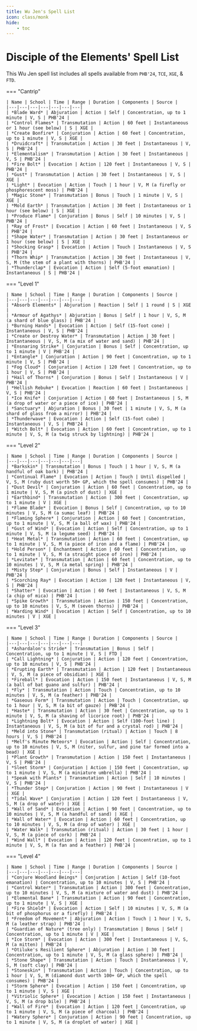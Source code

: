 ```yaml
---
title: Wu Jen's Spell List
icon: class/monk
hide:
    - toc
---
```


# Disciple of the Elements' Spell List

This Wu Jen spell list includes all spells available from `PHB'24`, `TCE`, `XGE`, & `FTD`.

=== "Cantrip"

    | Name | School | Time | Range | Duration | Components | Source |
    |---|---|---|---|---|---|---|
    | *Blade Ward* | Abjuration | Action | Self | Concentration, up to 1 minute | V, S | PHB'24 |
    | *Control Flames* | Transmutation | Action | 60 feet | Instantaneous or 1 hour (see below) | S | XGE |
    | *Create Bonfire* | Conjuration | Action | 60 feet | Concentration, up to 1 minute | V, S | XGE |
    | *Druidcraft* | Transmutation | Action | 30 feet | Instantaneous | V, S | PHB'24 |
    | *Elementalism* | Transmutation | Action | 30 feet | Instantaneous | V, S | PHB'24 |
    | *Fire Bolt* | Evocation | Action | 120 feet | Instantaneous | V, S | PHB'24 |
    | *Gust* | Transmutation | Action | 30 feet | Instantaneous | V, S | XGE |
    | *Light* | Evocation | Action | Touch | 1 hour | V, M (a firefly or phosphorescent moss) | PHB'24 |
    | *Magic Stone* | Transmutation | Bonus | Touch | 1 minute | V, S | XGE |
    | *Mold Earth* | Transmutation | Action | 30 feet | Instantaneous or 1 hour (see below) | S | XGE |
    | *Produce Flame* | Conjuration | Bonus | Self | 10 minutes | V, S | PHB'24 |
    | *Ray of Frost* | Evocation | Action | 60 feet | Instantaneous | V, S | PHB'24 |
    | *Shape Water* | Transmutation | Action | 30 feet | Instantaneous or 1 hour (see below) | S | XGE |
    | *Shocking Grasp* | Evocation | Action | Touch | Instantaneous | V, S | PHB'24 |
    | *Thorn Whip* | Transmutation | Action | 30 feet | Instantaneous | V, S, M (the stem of a plant with thorns) | PHB'24 |
    | *Thunderclap* | Evocation | Action | Self (5-foot emanation) | Instantaneous | S | PHB'24 |

=== "Level 1"

    | Name | School | Time | Range | Duration | Components | Source |
    |---|---|---|---|---|---|---|
    | *Absorb Elements* | Abjuration | Reaction | Self | 1 round | S | XGE |
    | *Armour of Agathys* | Abjuration | Bonus | Self | 1 hour | V, S, M (a shard of blue glass) | PHB'24 |
    | *Burning Hands* | Evocation | Action | Self (15-foot cone) | Instantaneous | V, S | PHB'24 |
    | *Create or Destroy Water* | Transmutation | Action | 30 feet | Instantaneous | V, S, M (a mix of water and sand) | PHB'24 |
    | *Ensnaring Strike* | Conjuration | Bonus | Self | Concentration, up to 1 minute | V | PHB'24 |
    | *Entangle* | Conjuration | Action | 90 feet | Concentration, up to 1 minute | V, S | PHB'24 |
    | *Fog Cloud* | Conjuration | Action | 120 feet | Concentration, up to 1 hour | V, S | PHB'24 |
    | *Hail of Thorns* | Conjuration | Bonus | Self | Instantaneous | V | PHB'24 |
    | *Hellish Rebuke* | Evocation | Reaction | 60 feet | Instantaneous | V, S | PHB'24 |
    | *Ice Knife* | Conjuration | Action | 60 feet | Instantaneous | S, M (a drop of water or a piece of ice) | PHB'24 |
    | *Sanctuary* | Abjuration | Bonus | 30 feet | 1 minute | V, S, M (a shard of glass from a mirror) | PHB'24 |
    | *Thunderwave* | Evocation | Action | Self (15-foot cube) | Instantaneous | V, S | PHB'24 |
    | *Witch Bolt* | Evocation | Action | 60 feet | Concentration, up to 1 minute | V, S, M (a twig struck by lightning) | PHB'24 |


=== "Level 2"

    | Name | School | Time | Range | Duration | Components | Source |
    |---|---|---|---|---|---|---|
    | *Barkskin* | Transmutation | Bonus | Touch | 1 hour | V, S, M (a handful of oak bark) | PHB'24 |
    | *Continual Flame* | Evocation | Action | Touch | Until dispelled | V, S, M (ruby dust worth 50+ GP, which the spell consumes) | PHB'24 |
    | *Dust Devil* | Conjuration | Action | 60 feet | Concentration, up to 1 minute | V, S, M (a pinch of dust) | XGE |
    | *Earthbind* | Transmutation | Action | 300 feet | Concentration, up to 1 minute | V | XGE |
    | *Flame Blade* | Evocation | Bonus | Self | Concentration, up to 10 minutes | V, S, M (a sumac leaf) | PHB'24 |
    | *Flaming Sphere* | Conjuration | Action | 60 feet | Concentration, up to 1 minute | V, S, M (a ball of wax) | PHB'24 |
    | *Gust of Wind* | Evocation | Action | Self | Concentration, up to 1 minute | V, S, M (a legume seed) | PHB'24 |
    | *Heat Metal* | Transmutation | Action | 60 feet | Concentration, up to 1 minute | V, S, M (a piece of iron and a flame) | PHB'24 |
    | *Hold Person* | Enchantment | Action | 60 feet | Concentration, up to 1 minute | V, S, M (a straight piece of iron) | PHB'24 |
    | *Levitate* | Transmutation | Action | 60 feet | Concentration, up to 10 minutes | V, S, M (a metal spring) | PHB'24 |
    | *Misty Step* | Conjuration | Bonus | Self | Instantaneous | V | PHB'24 |
    | *Scorching Ray* | Evocation | Action | 120 feet | Instantaneous | V, S | PHB'24 |
    | *Shatter* | Evocation | Action | 60 feet | Instantaneous | V, S, M (a chip of mica) | PHB'24 |
    | *Spike Growth* | Transmutation | Action | 150 feet | Concentration, up to 10 minutes | V, S, M (seven thorns) | PHB'24 |
    | *Warding Wind* | Evocation | Action | Self | Concentration, up to 10 minutes | V | XGE |

=== "Level 3"

    | Name | School | Time | Range | Duration | Components | Source |
    |---|---|---|---|---|---|---|
    | *Ashardalon's Stride* | Transmutation | Bonus | Self | Concentration, up to 1 minute | V, S | FTD |
    | *Call Lightning* | Conjuration | Action | 120 feet | Concentration, up to 10 minutes | V, S | PHB'24 |
    | *Erupting Earth* | Transmutation | Action | 120 feet | Instantaneous | V, S, M (a piece of obsidian) | XGE |
    | *Fireball* | Evocation | Action | 150 feet | Instantaneous | V, S, M (a ball of bat guano and sulfur) | PHB'24 |
    | *Fly* | Transmutation | Action | Touch | Concentration, up to 10 minutes | V, S, M (a feather) | PHB'24 |
    | *Gaseous Form* | Transmutation | Action | Touch | Concentration, up to 1 hour | V, S, M (a bit of gauze) | PHB'24 |
    | *Haste* | Transmutation | Action | 30 feet | Concentration, up to 1 minute | V, S, M (a shaving of licorice root) | PHB'24 |
    | *Lightning Bolt* | Evocation | Action | Self (100-foot line) | Instantaneous | V, S, M (a bit of fur and a crystal rod) | PHB'24 |
    | *Meld into Stone* | Transmutation (ritual) | Action | Touch | 8 hours | V, S | PHB'24 |
    | *Melf's Minute Meteors* | Evocation | Action | Self | Concentration, up to 10 minutes | V, S, M (niter, sulfur, and pine tar formed into a bead) | XGE |
    | *Plant Growth* | Transmutation | Action | 150 feet | Instantaneous | V, S | PHB'24 |
    | *Sleet Storm* | Conjuration | Action | 150 feet | Concentration, up to 1 minute | V, S, M (a miniature umbrella) | PHB'24 |
    | *Speak with Plants* | Transmutation | Action | Self | 10 minutes | V, S | PHB'24 |
    | *Thunder Step* | Conjuration | Action | 90 feet | Instantaneous | V | XGE |
    | *Tidal Wave* | Conjuration | Action | 120 feet | Instantaneous | V, S, M (a drop of water) | XGE |
    | *Wall of Sand* | Evocation | Action | 90 feet | Concentration, up to 10 minutes | V, S, M (a handful of sand) | XGE |
    | *Wall of Water* | Evocation | Action | 60 feet | Concentration, up to 10 minutes | V, S, M (a drop of water) | XGE |
    | *Water Walk* | Transmutation (ritual) | Action | 30 feet | 1 hour | V, S, M (a piece of cork) | PHB'24 |
    | *Wind Wall* | Evocation | Action | 120 feet | Concentration, up to 1 minute | V, S, M (a fan and a feather) | PHB'24 |

=== "Level 4"

    | Name | School | Time | Range | Duration | Components | Source |
    |---|---|---|---|---|---|---|
    | *Conjure Woodland Beings* | Conjuration | Action | Self (10-foot emanation) | Concentration, up to 10 minutes | V, S | PHB'24 |
    | *Control Water* | Transmutation | Action | 300 feet | Concentration, up to 10 minutes | V, S, M (a mixture of water and dust) | PHB'24 |
    | *Elemental Bane* | Transmutation | Action | 90 feet | Concentration, up to 1 minute | V, S | XGE |
    | *Fire Shield* | Evocation | Action | Self | 10 minutes | V, S, M (a bit of phosphorus or a firefly) | PHB'24 |
    | *Freedom of Movement* | Abjuration | Action | Touch | 1 hour | V, S, M (a leather strap) | PHB'24 |
    | *Guardian of Nature* (tree only) | Transmutation | Bonus | Self | Concentration, up to 1 minute | V | XGE |
    | *Ice Storm* | Evocation | Action | 300 feet | Instantaneous | V, S, M (a mitten) | PHB'24 |
    | *Otiluke's Resilient Sphere* | Abjuration | Action | 30 feet | Concentration, up to 1 minute | V, S, M (a glass sphere) | PHB'24 |
    | *Stone Shape* | Transmutation | Action | Touch | Instantaneous | V, S, M (soft clay) | PHB'24 |
    | *Stoneskin* | Transmutation | Action | Touch | Concentration, up to 1 hour | V, S, M (diamond dust worth 100+ GP, which the spell consumes) | PHB'24 |
    | *Storm Sphere* | Evocation | Action | 150 feet | Concentration, up to 1 minute | V, S | XGE |
    | *Vitriolic Sphere* | Evocation | Action | 150 feet | Instantaneous | V, S, M (a drop bile) | PHB'24 |
    | *Wall of Fire* | Evocation | Action | 120 feet | Concentration, up to 1 minute | V, S, M (a piece of charcoal) | PHB'24 |
    | *Watery Sphere* | Conjuration | Action | 90 feet | Concentration, up to 1 minute | V, S, M (a droplet of water) | XGE |

